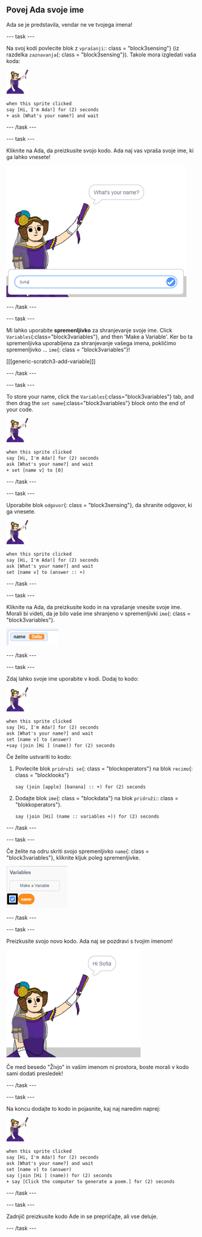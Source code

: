 ## Povej Ada svoje ime

Ada se je predstavila, vendar ne ve tvojega imena!

\--- task \---

Na svoj kodi povlecite blok z `vprašanji`:: class = "block3sensing"} (iz razdelka `zaznavanja`{: class = "block3sensing"}). Takole mora izgledati vaša koda:

![ada sprite](images/ada-sprite.png)

```blocks3
when this sprite clicked
say [Hi, I'm Ada!] for (2) seconds
+ ask [What's your name?] and wait
```

\--- /task \---

\--- task \---

Kliknite na Ada, da preizkusite svojo kodo. Ada naj vas vpraša svoje ime, ki ga lahko vnesete!

![ada sprite sprašuje, kako je tvoje ime](images/poetry-input.png)

\--- /task \---

\--- task \---

Mi lahko uporabite **spremenljivko** za shranjevanje svoje ime. Click `Variables`{:class="block3variables"}, and then 'Make a Variable'. Ker bo ta spremenljivka uporabljena za shranjevanje vašega imena, pokličimo spremenljivko ... `ime`{: class = "block3variables"}!

[[[generic-scratch3-add-variable]]]

\--- /task \---

\--- task \---

To store your name, click the `Variables`{:class="block3variables"} tab, and then drag the `set name`{:class="block3variables"} block onto the end of your code.

![ada sprite](images/ada-sprite.png)

```blocks3
when this sprite clicked
say [Hi, I'm Ada!] for (2) seconds
ask [What's your name?] and wait
+ set [name v] to [0]
```

\--- /task \---

\--- task \---

Uporabite blok `odgovor`{: class = "block3sensing"}, da shranite odgovor, ki ga vnesete.

![ada sprite](images/ada-sprite.png)

```blocks3
when this sprite clicked
say [Hi, I'm Ada!] for (2) seconds
ask [What's your name?] and wait
set [name v] to (answer :: +)
```

\--- /task \---

\--- task \---

Kliknite na Ada, da preizkusite kodo in na vprašanje vnesite svoje ime. Morali bi videti, da je bilo vaše ime shranjeno v spremenljivki `ime`{: class = "block3variables"}.

![posnetek zaslona](images/poetry-name-test.png)

\--- /task \---

\--- task \---

Zdaj lahko svoje ime uporabite v kodi. Dodaj to kodo:

![ada sprite](images/ada-sprite.png)

```blocks3
when this sprite clicked
say [Hi, I'm Ada!] for (2) seconds
ask [What's your name?] and wait
set [name v] to (answer)
+say (join [Hi ] (name)) for (2) seconds 
```

Če želite ustvariti to kodo:

1. Povlecite blok `pridruži se`{: class = "blockoperators"} na blok `recimo`{: class = "blocklooks"}
    
    ```blocks3
    say (join [apple] [banana] :: +) for (2) seconds
    ```

2. Dodajte blok `ime`{: class = "blockdata"} na blok `pridruži`:: class = "blokkoperators"}.
    
    ```blocks3
    say (join [Hi] (name :: variables +)) for (2) seconds
    ```

\--- /task \---

\--- task \---

Če želite na odru skriti svojo spremenljivko `name`{: class = "block3variables"}, kliknite kljuk poleg spremenljivke.

![oznaka spremenljivke imena](images/poetry-tick-annotated.png)

\--- /task \---

\--- task \---

Preizkusite svojo novo kodo. Ada naj se pozdravi s tvojim imenom!

![posnetek zaslona](images/poetry-name-test2.png)

Če med besedo "Živjo" in vašim imenom ni prostora, boste morali v kodo sami dodati presledek!

\--- /task \---

\--- task \---

Na koncu dodajte to kodo in pojasnite, kaj naj naredim naprej:

![ada sprite](images/ada-sprite.png)

```blocks3
when this sprite clicked
say [Hi, I'm Ada!] for (2) seconds
ask [What's your name?] and wait
set [name v] to (answer)
say (join [Hi ] (name)) for (2) seconds 
+ say [Click the computer to generate a poem.] for (2) seconds 
```

\--- /task \---

\--- task \---

Zadnjič preizkusite kodo Ade in se prepričajte, ali vse deluje.

\--- /task \---